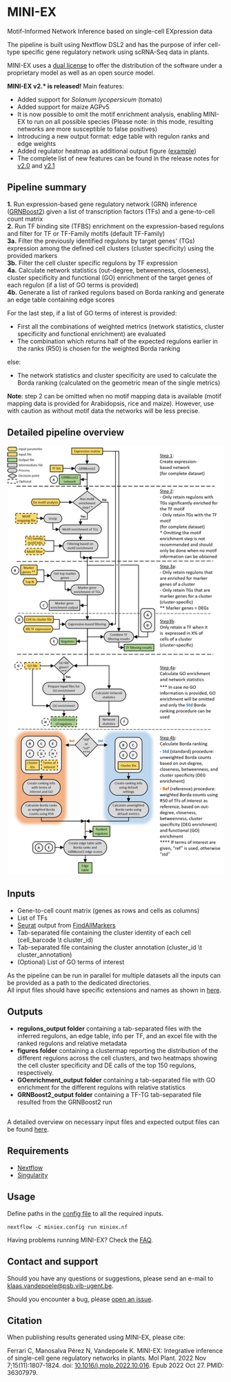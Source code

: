 # MINI-EX

Motif-Informed Network Inference based on single-cell EXpression data  

The pipeline is built using Nextflow DSL2 and has the purpose of infer cell-type specific gene regulatory network using scRNA-Seq data in plants.

MINI-EX uses a [dual license](https://github.com/VIB-PSB/MINI-EX/blob/main/LICENSE) to offer the distribution of the software under a proprietary model as well as an open source model.

**MINI-EX v2.\* is released!** Main features:
* Added support for _Solanum lycopersicum_ (tomato)
* Added support for maize AGPv5
* It is now possible to omit the motif enrichment analysis, enabling MINI-EX to run on all possible species (Please note: in this mode, resulting networks are more susceptible to false positives)
* Introducing a new output format: edge table with regulon ranks and edge weights
* Added regulator heatmap as additional output figure ([example](/example/OUTPUTS/figures/miniexExample_regmap_8.svg))
* The complete list of new features can be found in the release notes for [v2.0](https://github.com/VIB-PSB/MINI-EX/releases/tag/v2.0) and [v2.1](https://github.com/VIB-PSB/MINI-EX/releases/tag/v2.1)

## Pipeline summary
**1\.** Run expression-based gene regulatory network (GRN) inference ([GRNBoost2](https://arboreto.readthedocs.io/en/latest/algorithms.html#grnboost2)) given a list of transcription factors (TFs) and a gene-to-cell count matrix<br/>
**2\.** Run TF binding site (TFBS) enrichment on the expression-based regulons and filter for TF or TF-Family motifs (default TF-Family)<br/>
**3a.** Filter the previously identified regulons by target genes' (TGs) expression among the defined cell clusters (cluster specificity) using the provided markers<br/>
**3b.** Filter the cell cluster specific regulons by TF expression<br/>
**4a.** Calculate network statistics (out-degree, betweenness, closeness), cluster specificity and functional (GO) enrichment of the target genes of each regulon (if a list of GO terms is provided)<br/>
**4b.** Generate a list of ranked regulons based on Borda ranking and generate an edge table containing edge scores

For the last step, if a list of GO terms of interest is provided:
- First all the combinations of weighted metrics (network statistics, cluster specificity and functional enrichment) are evaluated
- The combination which returns half of the expected regulons earlier in the ranks (R50) is chosen for the weighted Borda ranking

else:
- The network statistics and cluster specificity are used to calculate the Borda ranking (calculated on the geometric mean of the single metrics)

**Note**: step 2 can be omitted when no motif mapping data is available (motif mapping data is provided for Arabidopsis, rice and maize). However, use with caution as without motif data the networks will be less precise.

## Detailed pipeline overview

![MINI-EX_scheme](docs/MINI-EX_scheme.png)

## Inputs
* Gene-to-cell count matrix (genes as rows and cells as columns)
* List of TFs
* [Seurat](https://satijalab.org/seurat/) output from [FindAllMarkers](https://www.rdocumentation.org/packages/Seurat/versions/3.1.2/topics/FindAllMarkers)
* Tab-separated file containing the cluster identity of each cell (cell_barcode \t cluster_id)
* Tab-separated file containing the cluster annotation (cluster_id \t cluster_annotation)
* (Optional) List of GO terms of interest

As the pipeline can be run in parallel for multiple datasets all the inputs can be provided as a path to the dedicated directories.  
All input files should have specific extensions and names as shown in [here](docs/data_preparation.md).  

## Outputs
* **regulons_output folder** containing a tab-separated files with the inferred regulons, an edge table, info per TF, and an excel file with the ranked regulons and relative metadata
* **figures folder** containing a clustermap reporting the distribution of the different regulons across the cell clusters, and two heatmaps showing the cell cluster specificity and DE calls of the top 150 regulons, respectively. 
* **GOenrichment_output folder** containing a tab-separated file with GO enrichment for the different regulons with relative statistics
* **GRNBoost2_output folder** containing a TF-TG tab-separated file resulted from the GRNBoost2 run   

##   
A detailed overview on necessary input files and expected output files can be found [here](example/).


## Requirements

* [Nextflow](https://www.nextflow.io/)
* [Singularity](https://sylabs.io/guides/3.0/user-guide/index.html)


## Usage

Define paths in the [config file](docs/configuration.md) to all the required inputs.

```
nextflow -C miniex.config run miniex.nf
```
 
Having problems running MINI-EX? Check the [FAQ](docs/FAQ.md).


## Contact and support

Should you have any questions or suggestions, please send an e-mail to klaas.vandepoele@psb.vib-ugent.be.

Should you encounter a bug, please [open an issue](https://github.com/VIB-PSB/MINI-EX/issues).

## Citation

When publishing results generated using MINI-EX, please cite:

Ferrari C, Manosalva Pérez N, Vandepoele K. MINI-EX: Integrative inference of single-cell gene regulatory networks in plants. Mol Plant. 2022 Nov 7;15(11):1807-1824. doi: [10.1016/j.molp.2022.10.016](https://doi.org/10.1016/j.molp.2022.10.016). Epub 2022 Oct 27. PMID: 36307979.
